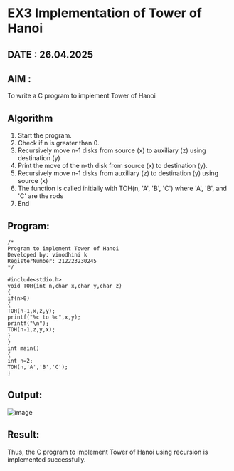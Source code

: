 # EX3 Implementation of Tower of Hanoi
## DATE : 26.04.2025
## AIM :
To write a C program to implement Tower of Hanoi

## Algorithm
1. Start the program.
2. Check if n is greater than 0.
3. Recursively move n-1 disks from source (x) to auxiliary (z) using destination (y)
4. Print the move of the n-th disk from source (x) to destination (y).
5. Recursively move n-1 disks from auxiliary (z) to destination (y) using source (x)
6. The function is called initially with TOH(n, 'A', 'B', 'C') where 'A', 'B', and 'C' are the rods
7. End

## Program:
```
/*
Program to implement Tower of Hanoi
Developed by: vinodhini k
RegisterNumber: 212223230245
*/

#include<stdio.h>
void TOH(int n,char x,char y,char z)
{
if(n>0)
{
TOH(n-1,x,z,y);
printf("%c to %c",x,y);
printf("\n");
TOH(n-1,z,y,x);
}
}
int main()
{
int n=2;
TOH(n,'A','B','C');
}
```

## Output:

![image](https://github.com/user-attachments/assets/2f34179f-ac64-4f00-8bb5-c9947c010e7c)


## Result:
Thus, the C program to implement Tower of Hanoi using recursion is implemented successfully.
